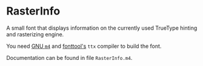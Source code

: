 # RasterInfo

A small font that displays information on the currently used TrueType
hinting and rasterizing engine.

You need [GNU `m4`](http://www.gnu.org/software/m4/m4.html) and
[fonttool's](https://github.com/behdad/fonttools) `ttx` compiler to build
the font.

Documentation can be found in file `RasterInfo.m4`.
